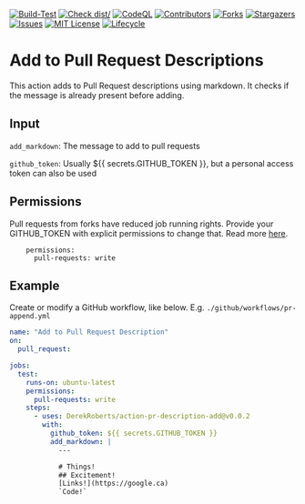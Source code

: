 <!-- Badges -->
[![Build-Test](https://github.com/DerekRoberts/action-pr-description-add/actions/workflows/test.yml/badge.svg)](https://github.com/DerekRoberts/action-pr-description-add/actions/workflows/test.yml)
[![Check dist/](https://github.com/DerekRoberts/action-pr-description-add/actions/workflows/check-dist.yml/badge.svg)](https://github.com/DerekRoberts/action-pr-description-add/actions/workflows/check-dist.yml)
[![CodeQL](https://github.com/DerekRoberts/action-pr-description-add/actions/workflows/codeql-analysis.yml/badge.svg)](https://github.com/DerekRoberts/action-pr-description-add/actions/workflows/codeql-analysis.yml)
[![Contributors](https://img.shields.io/github/contributors/DerekRoberts/action-pr-description-add)](/../../graphs/contributors)
[![Forks](https://img.shields.io/github/forks/DerekRoberts/action-pr-description-add)](/../../network/members)
[![Stargazers](https://img.shields.io/github/stars/DerekRoberts/action-pr-description-add)](/../../stargazers)
[![Issues](https://img.shields.io/github/issues/DerekRoberts/action-pr-description-add)](/../../issues)
[![MIT License](https://img.shields.io/github/license/DerekRoberts/action-pr-description-add.svg)](/LICENSE)
[![Lifecycle](https://img.shields.io/badge/Lifecycle-Experimental-339999)](https://github.com/bcgov/repomountie/blob/master/doc/lifecycle-badges.md)

# Add to Pull Request Descriptions

This action adds to Pull Request descriptions using markdown.  It checks if the message is already present before adding.

## Input

`add_markdown`: The message to add to pull requests

`github_token`: Usually ${{ secrets.GITHUB_TOKEN }}, but a personal access token can also be used

## Permissions

Pull requests from forks have reduced job running rights.  Provide your GITHUB_TOKEN with explicit permissions to change that.  Read more [here](https://docs.github.com/en/actions/security-guides/automatic-token-authentication#permissions-for-the-github_token).

```
    permissions:
      pull-requests: write
```


## Example

Create or modify a GitHub workflow, like below.  E.g. `./github/workflows/pr-append.yml`

```yaml
name: "Add to Pull Request Description"
on:
  pull_request:

jobs:
  test:
    runs-on: ubuntu-latest
    permissions:
      pull-requests: write
    steps:
      - uses: DerekRoberts/action-pr-description-add@v0.0.2
        with:
          github_token: ${{ secrets.GITHUB_TOKEN }}
          add_markdown: |
            ---

            # Things!
            ## Excitement!
            [Links!](https://google.ca)
            `Code!`
```

<!-- ## Acknowledgements

This Action is provided courtesty of the Forestry Suite of Applications, part of the Government of British Columbia. -->
